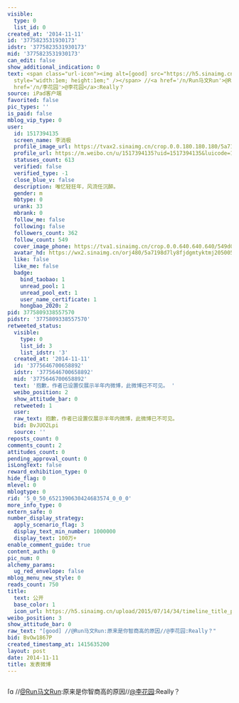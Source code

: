 ```yaml
---
visible:
  type: 0
  list_id: 0
created_at: '2014-11-11'
id: '3775823531930173'
idstr: '3775823531930173'
mid: '3775823531930173'
can_edit: false
show_additional_indication: 0
text: <span class="url-icon"><img alt=[good] src="https://h5.sinaimg.cn/m/emoticon/icon/others/h_good-0c51afc69c.png"
  style="width:1em; height:1em;" /></span> //<a href='/n/Run马文Run'>@Run马文Run</a>:原来是你智商高的原因//<a
  href='/n/李花园'>@李花园</a>:Really？
source: iPad客户端
favorited: false
pic_types: ''
is_paid: false
mblog_vip_type: 0
user:
  id: 1517394135
  screen_name: 李消极
  profile_image_url: https://tvax2.sinaimg.cn/crop.0.0.180.180.180/5a7198d7ly8fjdgmtyktmj20500500so.jpg?KID=imgbed,tva&Expires=1606399584&ssig=6%2Feqc98qQW
  profile_url: https://m.weibo.cn/u/1517394135?uid=1517394135&luicode=10000011&lfid=2304131517394135_-_WEIBO_SECOND_PROFILE_WEIBO
  statuses_count: 613
  verified: false
  verified_type: -1
  close_blue_v: false
  description: 唯忆轻狂年，风流任沉醉。
  gender: m
  mbtype: 0
  urank: 33
  mbrank: 0
  follow_me: false
  following: false
  followers_count: 362
  follow_count: 549
  cover_image_phone: https://tva1.sinaimg.cn/crop.0.0.640.640.640/549d0121tw1egm1kjly3jj20hs0hsq4f.jpg
  avatar_hd: https://wx2.sinaimg.cn/orj480/5a7198d7ly8fjdgmtyktmj20500500so.jpg
  like: false
  like_me: false
  badge:
    bind_taobao: 1
    unread_pool: 1
    unread_pool_ext: 1
    user_name_certificate: 1
    hongbao_2020: 2
pid: 3775809338557570
pidstr: '3775809338557570'
retweeted_status:
  visible:
    type: 0
    list_id: 3
    list_idstr: '3'
  created_at: '2014-11-11'
  id: '3775646700658892'
  idstr: '3775646700658892'
  mid: '3775646700658892'
  text: '抱歉，作者已设置仅展示半年内微博，此微博已不可见。 '
  weibo_position: 2
  show_attitude_bar: 0
  retweeted: 1
  user:
  raw_text: 抱歉，作者已设置仅展示半年内微博，此微博已不可见。 ​​​
  bid: BvJUO2Lpi
  source: ''
reposts_count: 0
comments_count: 2
attitudes_count: 0
pending_approval_count: 0
isLongText: false
reward_exhibition_type: 0
hide_flag: 0
mlevel: 0
mblogtype: 0
rid: '5_0_50_6521390630424683574_0_0_0'
more_info_type: 0
extern_safe: 0
number_display_strategy:
  apply_scenario_flag: 3
  display_text_min_number: 1000000
  display_text: 100万+
enable_comment_guide: true
content_auth: 0
pic_num: 0
alchemy_params:
  ug_red_envelope: false
mblog_menu_new_style: 0
reads_count: 750
title:
  text: 公开
  base_color: 1
  icon_url: https://h5.sinaimg.cn/upload/2015/07/14/34/timeline_title_public_default.png
weibo_position: 3
show_attitude_bar: 0
raw_text: "[good] //@Run马文Run:原来是你智商高的原因//@李花园:Really？"
bid: BvOw1867P
created_timestamp_at: 1415635200
layout: post
date: 2014-11-11
title: 发表微博
---
```


![]()

<span class="url-icon"><img alt=[good] src="https://h5.sinaimg.cn/m/emoticon/icon/others/h_good-0c51afc69c.png" style="width:1em; height:1em;" /></span> //<a href='/n/Run马文Run'>@Run马文Run</a>:原来是你智商高的原因//<a href='/n/李花园'>@李花园</a>:Really？

